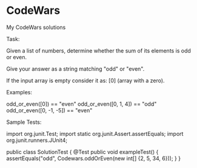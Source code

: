 # CodeWars
My CodeWars solutions

Task:

Given a list of numbers, determine whether the sum of its elements is odd or even.

Give your answer as a string matching "odd" or "even".

If the input array is empty consider it as: [0] (array with a zero).

Examples:

odd_or_even([0])          ==  "even"
odd_or_even([0, 1, 4])    ==  "odd"
odd_or_even([0, -1, -5])  ==  "even"

Sample Tests:

import org.junit.Test;
import static org.junit.Assert.assertEquals;
import org.junit.runners.JUnit4;

public class SolutionTest {
    @Test
    public void exampleTest() {
        assertEquals("odd", Codewars.oddOrEven(new int[] {2, 5, 34, 6}));
    }
}
     